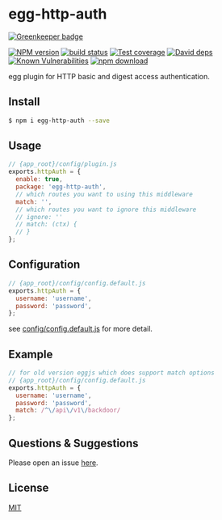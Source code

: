 # egg-http-auth

[![Greenkeeper badge](https://badges.greenkeeper.io/Justin-lu/egg-http-auth.svg)](https://greenkeeper.io/)

[![NPM version][npm-image]][npm-url]
[![build status][travis-image]][travis-url]
[![Test coverage][codecov-image]][codecov-url]
[![David deps][david-image]][david-url]
[![Known Vulnerabilities][snyk-image]][snyk-url]
[![npm download][download-image]][download-url]

[npm-image]: https://img.shields.io/npm/v/egg-http-auth.svg?style=flat-square
[npm-url]: https://npmjs.org/package/egg-http-auth
[travis-image]: https://img.shields.io/travis/eggjs/egg-http-auth.svg?style=flat-square
[travis-url]: https://travis-ci.org/eggjs/egg-http-auth
[codecov-image]: https://img.shields.io/codecov/c/github/eggjs/egg-http-auth.svg?style=flat-square
[codecov-url]: https://codecov.io/github/eggjs/egg-http-auth?branch=master
[david-image]: https://img.shields.io/david/eggjs/egg-http-auth.svg?style=flat-square
[david-url]: https://david-dm.org/eggjs/egg-http-auth
[snyk-image]: https://snyk.io/test/npm/egg-http-auth/badge.svg?style=flat-square
[snyk-url]: https://snyk.io/test/npm/egg-http-auth
[download-image]: https://img.shields.io/npm/dm/egg-http-auth.svg?style=flat-square
[download-url]: https://npmjs.org/package/egg-http-auth

egg plugin for HTTP basic and digest access authentication.

## Install

```bash
$ npm i egg-http-auth --save
```

## Usage

```js
// {app_root}/config/plugin.js
exports.httpAuth = {
  enable: true,
  package: 'egg-http-auth',
  // which routes you want to using this middleware
  match: '',
  // which routes you want to ignore this middleware
  // ignore: ''
  // match: (ctx) {
  // }
};
```

## Configuration

```js
// {app_root}/config/config.default.js
exports.httpAuth = {
  username: 'username',
  password: 'password',
};
```

see [config/config.default.js](config/config.default.js) for more detail.

## Example

```js
// for old version eggjs which does support match options
// {app_root}/config/config.default.js
exports.httpAuth = {
  username: 'username',
  password: 'password',
  match: /^\/api\/v1\/backdoor/
};
```

## Questions & Suggestions

Please open an issue [here](https://github.com/Justin-lu/egg-http-auth/issues).

## License

[MIT](LICENSE)
